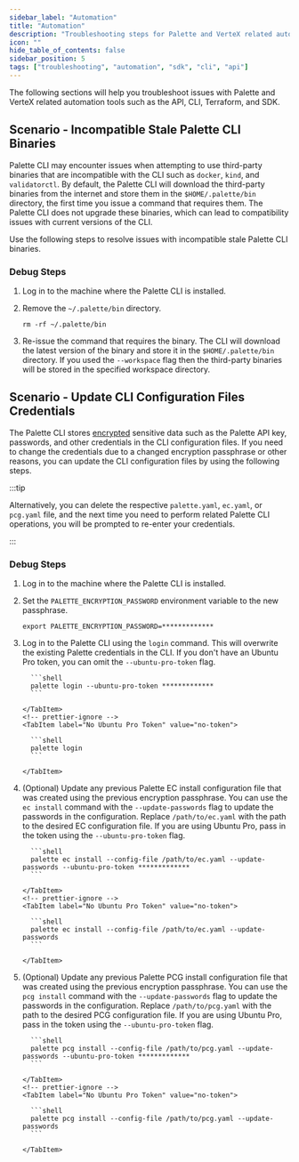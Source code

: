 ```yaml
---
sidebar_label: "Automation"
title: "Automation"
description: "Troubleshooting steps for Palette and VerteX related automation tools such as the SDK, CLI, and API."
icon: ""
hide_table_of_contents: false
sidebar_position: 5
tags: ["troubleshooting", "automation", "sdk", "cli", "api"]
---
```


The following sections will help you troubleshoot issues with Palette and VerteX related automation tools such as the
API, CLI, Terraform, and SDK.

## Scenario - Incompatible Stale Palette CLI Binaries

Palette CLI may encounter issues when attempting to use third-party binaries that are incompatible with the CLI such as
`docker`, `kind`, and `validatorctl`. By default, the Palette CLI will download the third-party binaries from the
internet and store them in the `$HOME/.palette/bin` directory, the first time you issue a command that requires them.
The Palette CLI does not upgrade these binaries, which can lead to compatibility issues with current versions of the
CLI.

Use the following steps to resolve issues with incompatible stale Palette CLI binaries.

### Debug Steps

1. Log in to the machine where the Palette CLI is installed.

2. Remove the `~/.palette/bin` directory.

   ```shell
   rm -rf ~/.palette/bin
   ```

3. Re-issue the command that requires the binary. The CLI will download the latest version of the binary and store it in
   the `$HOME/.palette/bin` directory. If you used the `--workspace` flag then the third-party binaries will be stored
   in the specified workspace directory.

## Scenario - Update CLI Configuration Files Credentials

The Palette CLI stores [encrypted](../automation/palette-cli/palette-cli.md#encryption) sensitive data such as the
Palette API key, passwords, and other credentials in the CLI configuration files. If you need to change the credentials
due to a changed encryption passphrase or other reasons, you can update the CLI configuration files by using the
following steps.

:::tip

Alternatively, you can delete the respective `palette.yaml`, `ec.yaml`, or `pcg.yaml` file, and the next time you need
to perform related Palette CLI operations, you will be prompted to re-enter your credentials.

:::

### Debug Steps

1.  Log in to the machine where the Palette CLI is installed.

2.  Set the `PALETTE_ENCRYPTION_PASSWORD` environment variable to the new passphrase.

    ```shell
    export PALETTE_ENCRYPTION_PASSWORD=*************
    ```

3.  Log in to the Palette CLI using the `login` command. This will overwrite the existing Palette credentials in the
    CLI. If you don't have an Ubuntu Pro token, you can omit the `--ubuntu-pro-token` flag.

    <!-- prettier-ignore -->
      <Tabs>
        <TabItem label="Ubuntu Pro Token" value="token">

          ```shell
          palette login --ubuntu-pro-token *************
          ```

        </TabItem>
        <!-- prettier-ignore -->
        <TabItem label="No Ubuntu Pro Token" value="no-token">

          ```shell
          palette login
          ```

        </TabItem>

      </Tabs>

4.  (Optional) Update any previous Palette EC install configuration file that was created using the previous encryption
    passphrase. You can use the `ec install` command with the `--update-passwords` flag to update the passwords in the
    configuration. Replace `/path/to/ec.yaml` with the path to the desired EC configuration file. If you are using
    Ubuntu Pro, pass in the token using the `--ubuntu-pro-token` flag.

    <!-- prettier-ignore -->
      <Tabs>
        <TabItem label="Ubuntu Pro Token" value="token">

          ```shell
          palette ec install --config-file /path/to/ec.yaml --update-passwords --ubuntu-pro-token *************
          ```

        </TabItem>
        <!-- prettier-ignore -->
        <TabItem label="No Ubuntu Pro Token" value="no-token">

          ```shell
          palette ec install --config-file /path/to/ec.yaml --update-passwords
          ```

        </TabItem>

      </Tabs>

5.  (Optional) Update any previous Palette PCG install configuration file that was created using the previous encryption
    passphrase. You can use the `pcg install` command with the `--update-passwords` flag to update the passwords in the
    configuration. Replace `/path/to/pcg.yaml` with the path to the desired PCG configuration file. If you are using
    Ubuntu Pro, pass in the token using the `--ubuntu-pro-token` flag.

    <!-- prettier-ignore -->
      <Tabs>
        <TabItem label="Ubuntu Pro Token" value="token">

          ```shell
          palette pcg install --config-file /path/to/pcg.yaml --update-passwords --ubuntu-pro-token *************
          ```

        </TabItem>
        <!-- prettier-ignore -->
        <TabItem label="No Ubuntu Pro Token" value="no-token">

          ```shell
          palette pcg install --config-file /path/to/pcg.yaml --update-passwords
          ```

        </TabItem>

      </Tabs>
